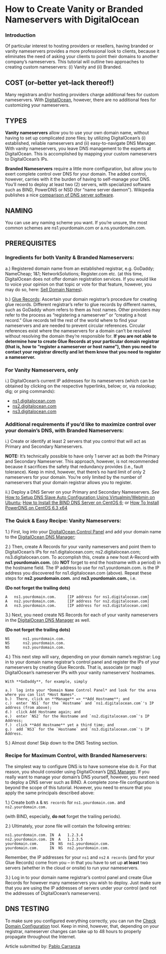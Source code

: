# How to Create Vanity or Branded Nameservers with DigitalOcean

### Introduction

Of particular interest to hosting providers or resellers, having branded or vanity nameservers provides a more professional look to clients, because it eliminates the need of asking your clients to point their domains to another company’s nameservers. This tutorial will outline two approaches to creating custom nameservers: (i) Vanity and (ii) Branded.

## COST (or–better yet–lack thereof!)

Many registrars and/or hosting providers charge additional fees for custom nameservers. With [DigitalOcean](https://www.digitalocean.com/pricing), however, there are no additional fees for customizing your nameservers.

## TYPES

**Vanity nameservers** allow you to use your own domain name, without having to set up complicated zone files; by utilizing DigitalOcean’s (i) established, reliable nameservers and (ii) easy-to-navigate DNS Manager. With vanity nameservers, you leave DNS management to the experts at DigitalOcean. This is accomplished by mapping your custom nameservers to DigitalOcean’s IPs.

**Branded Nameservers** require a little more configuration, but allow you to exert complete control over DNS for your domain. The added control, however, carries with it the burden of having to self-manage your DNS. You’ll need to deploy at least two (2) servers, with specialized software such as BIND, PowerDNS or NSD (for “name server daemon”). Wikipedia publishes a nice [comparison of DNS server software](http://en.wikipedia.org/wiki/Comparison_of_DNS_server_software).

## NAMING

You can use any naming scheme you want. If you’re unsure, the most common schemes are ns1.yourdomain.com or a.ns.yourdomain.com.

## PREREQUISITES

### Ingredients for both Vanity & Branded Nameservers:

a.) Registered domain name from an established registrar, e.g. GoDaddy; NameCheap; 1&1; NetworkSolutions; Register.com etc. (at this time, DigitalOcean does not offer domain registration services. If you would like to voice your opinion on that topic or vote for that feature, however, you may do so, here: [Sell Domain Names](http://digitalocean.uservoice.com/forums/136585-digital-ocean/suggestions/3680760-sell-domain-names)).

b.) [Glue Records](http://en.wikipedia.org/wiki/Glue_records#Circular_dependencies_and_glue_records): Ascertain your domain registrar’s procedure for creating glue records. Different registrar’s refer to glue records by different names, such as GoDaddy whom refers to them as host names. Other providers may refer to the process as “registering a nameserver” or “creating a host record.” Glue records tell the rest of the world where to find your nameservers and are needed to prevent circular references. Circular references exist where the nameservers for a domain can’t be resolved without resolving the domain they’re responsible for. **If you are not able to determine how to create Glue Records at your particular domain registrar (that is, how to “register a nameserver or host name”), then you need to contact your registrar directly and let them know that you need to register a nameserver.**

### For Vanity Nameservers, only

i.) DigitalOcean’s current IP addresses for its nameservers (which can be obtained by clicking on the respective hyperlinks, below; or, via nslookup; dig; or ping commands):

- [ns1.digitalocean.com](http://reports.internic.net/cgi/whois?whois_nic=ns1.digitalocean.com&type=nameserver)
- [ns2.digitalocean.com](http://reports.internic.net/cgi/whois?whois_nic=ns2.digitalocean.com&type=nameserver)
- [ns3.digitalocean.com](http://reports.internic.net/cgi/whois?whois_nic=ns3.digitalocean.com&type=nameserver)

### Additional requirements if you’d like to maximize control over your domain’s DNS, with Branded Nameservers:

i.) Create or identify at least 2 servers that you control that will act as Primary and Secondary Nameservers.

**NOTE:** It’s technically possible to have only 1 server act as both the Primary and Secondary Nameserver. This approach, however, is not recommended because it sacrifices the safety that redundancy provides (i.e., fault tolerance). Keep in mind, however, that there’s no hard limit of only 2 nameservers for your domain. You’re only limited by the number of nameservers that your domain registrar allows you to register.

ii.) Deploy a DNS Server on your Primary and Secondary Nameservers. _See_ [How to Setup DNS Slave Auto Configuration Using Virtualmin/Webmin on Ubuntu](https://www.digitalocean.com/community/articles/how-to-setup-dns-slave-auto-configuration-using-virtualmin-webmin-on-ubuntu); [How to Install the BIND DNS Server on CentOS 6](https://www.digitalocean.com/community/articles/how-to-install-the-bind-dns-server-on-centos-6); or [How To Install PowerDNS on CentOS 6.3 x64](https://www.digitalocean.com/community/articles/how-to-install-powerdns-on-centos-6-3-x64)

### The Quick & Easy Recipe: Vanity Nameservers:

1.) First, log into your [DigitalOcean Control Panel](https://www.digitalocean.com/community/articles/the-digitalocean-control-panel) and add your domain name to the [DigitalOcean DNS Manager](https://www.digitalocean.com/community/articles/how-to-set-up-a-host-name-with-digitalocean);

2.) Then, create A Records for your vanity nameservers and point them to DigitalOcean’s IPs for ns1.digitalocean.com; ns2.digitalocean.com; ns3.digitalocean.com. To accomplish this, create a new host A-Record with **ns1.yourdomain.com.** (do **NOT** forget to end the hostname with a period) in the hostname field. The IP address to use for ns1.yourdomain.com. is the IP address you discovered for ns1.digitalocean.com (above). Repeat these steps for **ns2.yourdomain.com.** and **ns3.yourdomain.com.**, i.e.

**(Do not forget the trailing dots)**

    A   ns1.yourdomain.com.     [IP address for ns1.digitalocean.com]
    A   ns2.yourdomain.com.     [IP address for ns2.digitalocean.com]
    A   ns3.yourdomain.com.     [IP address for ns3.digitalocean.com]

3.) Next, you need create NS Records for each of your vanity nameservers in the [DigitalOcean DNS Manager](https://www.digitalocean.com/community/articles/how-to-set-up-a-host-name-with-digitalocean) as well.

**(Do not forget the trailing dots)**

    NS      ns1.yourdomain.com.
    NS      ns2.yourdomain.com.
    NS      ns3.yourdomain.com.

4.) This next step will vary, depending on your domain name’s registrar: Log in to your domain name registrar’s control panel and register the IPs of your nameservers by creating Glue Records. That is, associate (or map) DigitalOcean’s nameserver IPs with your vanity nameservers’ hostnames.

    With **GoDaddy**, for example, simply

    a.)  log into your *Domain Name Control Panel* and look for the area where you can list *Host Names*.
    b.)  There, click on **Manage** => **Add Hostname**; and
    c.)  enter `NS1` for the `Hostname` and `ns1.digitalocean.com`'s IP address (from above);
    d.)  click Add Hostname again; and
    e.)  enter `NS2` for the Hostname and `ns2.digitalocean.com`'s IP Address;
    f.)  click **Add Hostname** yet a third time; and
    g.)  add `NS3` for the `Hostname` and `ns3.digitalocean.com`'s IP Address.

5.) Almost done! Skip down to the DNS Testing section.

### Recipe for Maximum Control, with Branded Nameservers:

The simplest way to configure DNS is to have someone else do it. For that reason, you should consider using DigitalOcean’s [DNS Manager](https://www.digitalocean.com/community/articles/how-to-set-up-a-host-name-with-digitalocean). If you really want to manage your domain’s DNS yourself, however, you next need to deploy a DNS server such as BIND. A complete zone-file configuration is beyond the scope of this tutorial. However, you need to ensure that you apply the same principals described above:

1.) Create both `A` & `NS records` for `ns1.yourdomain.com.` and `ns2.yourdomain.com.`

(with BIND, especially, **do not** forget the trailing periods).

2.) Ultimately, your zone file will contain the following entries:

    ns1.yourdomain.com. IN  A   1.2.3.4
    ns2.yourdomain.com. IN  A   1.2.3.5
    yourdomain.com.     IN  NS  ns1.yourdomain.com.
    yourdomain.com.     IN  NS  ns2.yourdomain.com.

Remember, the IP addresses for your `ns1` and `ns2` `A records` (and for your Glue Records) come from you – in that you have to set up **at least** two servers (whether in the cloud or onsite) to run your nameservers.

3.) Log in to your domain name registrar’s control panel and create Glue Records for however many nameservers you wish to deploy. Just make sure that you are using the IP addresses of servers under your control (and not the addresses of DigitalOcean’s nameservers).

## DNS TESTING

To make sure you configured everything correctly, you can run the [Check Domain Configuration](http://www.webdnstools.com/dnstools/domain_check) tool. Keep in mind, however, that, depending on your registrar, nameserver changes can take up to 48 hours to properly propagate throughout the Internet.

Article submitted by: [Pablo Carranza](https://plus.google.com/107285164064863645881?rel=author)
